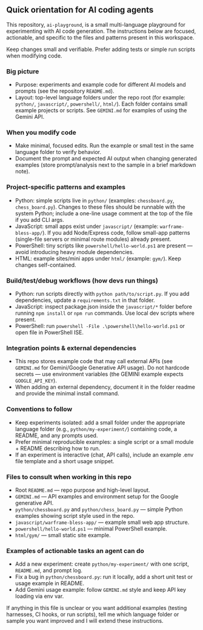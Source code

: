 ## Quick orientation for AI coding agents

This repository, `ai-playground`, is a small multi-language playground for experimenting with AI code generation. The instructions below are focused, actionable, and specific to the files and patterns present in this workspace.

Keep changes small and verifiable. Prefer adding tests or simple run scripts when modifying code.

### Big picture
- Purpose: experiments and example code for different AI models and prompts (see the repository `README.md`).
- Layout: top-level language folders under the repo root (for example: `python/`, `javascript/`, `powershell/`, `html/`). Each folder contains small example projects or scripts. See `GEMINI.md` for examples of using the Gemini API.

### When you modify code
- Make minimal, focused edits. Run the example or small test in the same language folder to verify behavior.
- Document the prompt and expected AI output when changing generated examples (store prompt/analysis next to the sample in a brief markdown note).

### Project-specific patterns and examples
- Python: simple scripts live in `python/` (examples: `chessboard.py`, `chess_board.py`). Changes to these files should be runnable with the system Python; include a one-line usage comment at the top of the file if you add CLI args.
- JavaScript: small apps exist under `javascript/` (example: `warframe-bless-app/`). If you add Node/Express code, follow small-app patterns (single-file servers or minimal route modules) already present.
- PowerShell: tiny scripts like `powershell/hello-world.ps1` are present — avoid introducing heavy module dependencies.
- HTML: example sites/mini apps under `html/` (example: `gym/`). Keep changes self-contained.

### Build/test/debug workflows (how devs run things)
- Python: run scripts directly with `python path/to/script.py`. If you add dependencies, update a `requirements.txt` in that folder.
- JavaScript: inspect package.json inside the `javascript/*` folder before running `npm install` or `npm run` commands. Use local dev scripts where present.
- PowerShell: run `powershell -File .\powershell\hello-world.ps1` or open file in PowerShell ISE.

### Integration points & external dependencies
- This repo stores example code that may call external APIs (see `GEMINI.md` for Gemini/Google Generative API usage). Do not hardcode secrets — use environment variables (the GEMINI example expects `GOOGLE_API_KEY`).
- When adding an external dependency, document it in the folder readme and provide the minimal install command.

### Conventions to follow
- Keep experiments isolated: add a small folder under the appropriate language folder (e.g., `python/my-experiment/`) containing code, a README, and any prompts used.
- Prefer minimal reproducible examples: a single script or a small module + README describing how to run.
- If an experiment is interactive (chat, API calls), include an example .env file template and a short usage snippet.

### Files to consult when working in this repo
- Root `README.md` — repo purpose and high-level layout.
- `GEMINI.md` — API examples and environment setup for the Google generative API.
- `python/chessboard.py` and `python/chess_board.py` — simple Python examples showing script style used in the repo.
- `javascript/warframe-bless-app/` — example small web app structure.
- `powershell/hello-world.ps1` — minimal PowerShell example.
- `html/gym/` — small static site example.

### Examples of actionable tasks an agent can do
- Add a new experiment: create `python/my-experiment/` with one script, `README.md`, and prompt log.
- Fix a bug in `python/chessboard.py`: run it locally, add a short unit test or usage example in README.
- Add Gemini usage example: follow `GEMINI.md` style and keep API key loading via env var.

If anything in this file is unclear or you want additional examples (testing harnesses, CI hooks, or run scripts), tell me which language folder or sample you want improved and I will extend these instructions.
